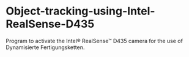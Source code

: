 # Object-tracking-using-Intel-RealSense-D435
Program to activate the Intel® RealSense™ D435 camera for the use of Dynamisierte Fertigungsketten.
